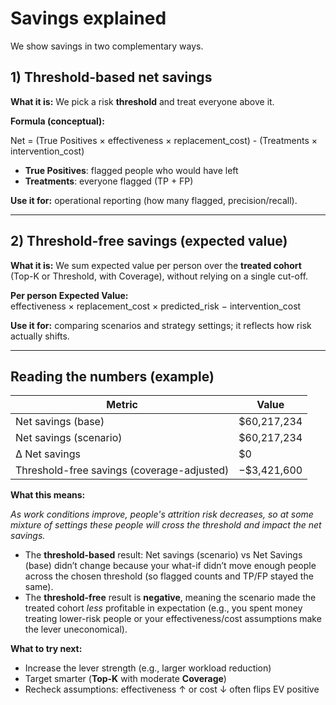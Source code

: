 # **Savings explained**

We show savings in two complementary ways.

## 1) Threshold-based net savings
**What it is:** We pick a risk **threshold** and treat everyone above it.

**Formula (conceptual):**  

Net = (True Positives × effectiveness × replacement_cost) - (Treatments × intervention_cost)

- **True Positives**: flagged people who would have left
- **Treatments**: everyone flagged (TP + FP)

**Use it for:** operational reporting (how many flagged, precision/recall).

---

## 2) Threshold-free savings (expected value)
**What it is:** We sum expected value per person over the **treated cohort** (Top-K or Threshold, with Coverage), without relying on a single cut-off.

**Per person Expected Value:**  
effectiveness × replacement_cost × predicted_risk − intervention_cost

**Use it for:** comparing scenarios and strategy settings; it reflects how risk actually shifts.

---

## Reading the numbers (example)

| Metric | Value | 
|--------|------|
| Net savings (base) | $60,217,234 |
| Net savings (scenario) | $60,217,234 | 
| Δ Net savings | $0 | 
| Threshold-free savings (coverage-adjusted) | −$3,421,600 |

**What this means:**

_As work conditions improve, people's attrition risk decreases, so at some mixture of settings these people will cross the threshold and impact the net savings._

- The **threshold-based** result: Net savings (scenario) vs Net Savings (base) didn’t change because your what-if didn’t move enough people across the chosen threshold (so flagged counts and TP/FP stayed the same). 
- The **threshold-free** result is **negative**, meaning the scenario made the treated cohort *less* profitable in expectation (e.g., you spent money treating lower-risk people or your effectiveness/cost assumptions make the lever uneconomical).

**What to try next:**
- Increase the lever strength (e.g., larger workload reduction)
- Target smarter (**Top-K** with moderate **Coverage**)
- Recheck assumptions: effectiveness ↑ or cost ↓ often flips EV positive
